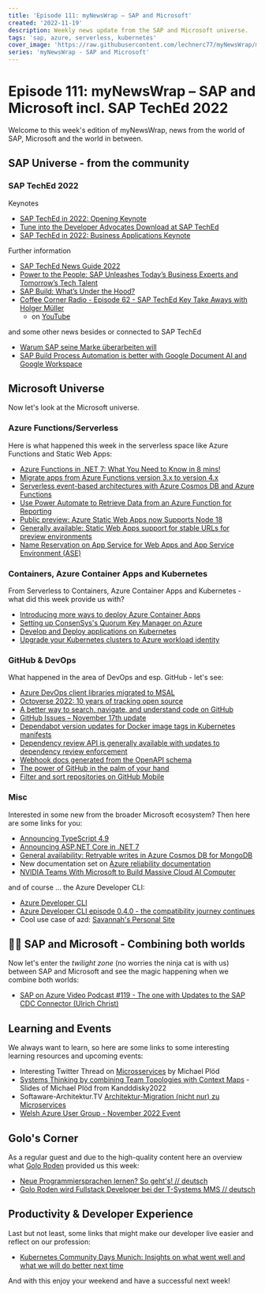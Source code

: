 ```yaml
---
title: 'Episode 111: myNewsWrap – SAP and Microsoft'
created: '2022-11-19'
description: Weekly news update from the SAP and Microsoft universe.
tags: 'sap, azure, serverless, kubernetes'
cover_image: 'https://raw.githubusercontent.com/lechnerc77/myNewsWrap/main/episodes/cover-images/episode111small.png'
series: 'myNewsWrap - SAP and Microsoft'
---
```


# Episode 111: myNewsWrap – SAP and Microsoft incl. SAP TechEd 2022

Welcome to this week's edition of myNewsWrap, news from the world of SAP, Microsoft and the world in between.

## SAP Universe - from the community

### SAP TechEd 2022

Keynotes

* [SAP TechEd in 2022: Opening Keynote](https://youtu.be/CIwmZkGH9f8)
* [Tune into the Developer Advocates Download at SAP TechEd](https://youtu.be/G0cdAdkmX8A)
* [SAP TechEd in 2022: Business Applications Keynote](https://youtu.be/fNGdQ0Xzadk)

Further information

* [SAP TechEd News Guide 2022](https://www.sap.com/about/events/teched/teched-news-guide.html)
* [Power to the People: SAP Unleashes Today’s Business Experts and Tomorrow’s Tech Talent](https://news.sap.com/2022/11/sap-build-at-sap-teched-power-to-the-people/)
* [SAP Build: What’s Under the Hood?](https://news.sap.com/2022/11/sap-build-capabilities-under-the-hood-sap-teched/)
* [Coffee Corner Radio - Episode 62 - SAP TechEd Key Take Aways with Holger Müller](https://anchor.fm/sap-community-podcast/episodes/Episode-62---SAP-TechEd-Key-Take-Aways-with-Holger-Mller-e1qv7po)
  * on [YouTube](https://youtu.be/crFbKAtTsCg)

and some other news besides or connected to SAP TechEd

* [Warum SAP seine Marke überarbeiten will](https://www.horizont.net/marketing/nachrichten/softwarekonzern-sap-warum-sap-seine-marke-ueberarbeiten-will-204216??crefresh=1)
* [SAP Build Process Automation is better with Google Document AI and Google Workspace](https://cloud.google.com/blog/products/ai-machine-learning/google-cloud-and-sap-build-process-automation-integrations-with-workspace?utm_campaign=633284d5903ab300014229ed&utm_content=637528ce31bf3b00013ca985&utm_medium=smarpshare&utm_source=linkedin&hl=en)

## Microsoft Universe

Now let's look at the Microsoft universe.

### Azure Functions/Serverless

Here is what happened this week in the serverless space like Azure Functions and Static Web Apps:

* [Azure Functions in .NET 7: What You Need to Know in 8 mins!](https://youtu.be/QH6Ps1k2Nfg)
* [Migrate apps from Azure Functions version 3.x to version 4.x](https://learn.microsoft.com/azure/azure-functions/migrate-version-3-version-4?tabs=net7%2Cazure-cli%2Cwindows&pivots=programming-language-csharp)
* [Serverless event-based architectures with Azure Cosmos DB and Azure Functions](https://learn.microsoft.com/azure/cosmos-db/nosql/change-feed-functions)
* [Use Power Automate to Retrieve Data from an Azure Function for Reporting](https://dev.to/danwahlin/use-power-automate-to-retrieve-data-from-an-azure-function-for-reporting-2bec)
* [Public preview: Azure Static Web Apps now Supports Node 18](https://azure.microsoft.com/updates/public-preview-azure-static-web-apps-now-supports-node-18/?WT.mc_id=AZ-MVP-5004195)
* [Generally available: Static Web Apps support for stable URLs for preview environments](https://azure.microsoft.com/updates/generally-available-static-web-apps-support-for-stable-urls-for-preview-environments/?WT.mc_id=AZ-MVP-5004195)
* [Name Reservation on App Service for Web Apps and App Service Environment (ASE)](https://techcommunity.microsoft.com/t5/apps-on-azure-blog/name-reservation-on-app-service-for-web-apps-and-app-service/ba-p/3675100/?WT.mc_id=AZ-MVP-5004195)

### Containers, Azure Container Apps and Kubernetes

From Serverless to Containers, Azure Container Apps and Kubernetes - what did this week provide us with?

* [Introducing more ways to deploy Azure Container Apps](https://techcommunity.microsoft.com/t5/apps-on-azure-blog/introducing-more-ways-to-deploy-azure-container-apps/ba-p/3678390/?WT.mc_id=AZ-MVP-5004195)
* [Setting up ConsenSys's Quorum Key Manager on Azure](https://medium.com/microsoftazure/setting-up-consensyss-quorum-key-manager-on-azure-7929c53ab1ff)
* [Develop and Deploy applications on Kubernetes](https://youtu.be/icwPYYf4DEc)
* [Upgrade your Kubernetes clusters to Azure workload identity](https://blog.identitydigest.com/migrate-podid/)

### GitHub & DevOps

What happened in the area of DevOps and esp. GitHub - let's see:

* [Azure DevOps client libraries migrated to MSAL](https://devblogs.microsoft.com/devops/azure-devops-client-libraries-migrated-to-msal/?WT.mc_id=AZ-MVP-5004195)
* [Octoverse 2022: 10 years of tracking open source](https://github.blog/2022-11-17-octoverse-2022-10-years-of-tracking-open-source/)
* [A better way to search, navigate, and understand code on GitHub](https://github.blog/2022-11-15-a-better-way-to-search-navigate-and-understand-code-on-github/)
* [GitHub Issues – November 17th update](https://github.blog/changelog/2022-11-17-github-issues-november-17th-update/)
* [Dependabot version updates for Docker image tags in Kubernetes manifests](https://github.blog/changelog/2022-11-16-dependabot-version-updates-for-docker-image-tags-in-kubernetes-manifests/)
* [Dependency review API is generally available with updates to dependency review enforcement](https://github.blog/changelog/2022-11-14-dependency-review-api-is-generally-available-with-updates-to-dependency-review-enforcement/)
* [Webhook docs generated from the OpenAPI schema](https://github.blog/changelog/2022-11-16-webhook-docs-generated-from-the-openapi-schema/)
* [The power of GitHub in the palm of your hand](https://github.blog/2022-11-15-the-power-of-github-in-the-palm-of-your-hand/)
* [Filter and sort repositories on GitHub Mobile](https://github.blog/changelog/2022-11-15-filter-and-sort-repositories-on-github-mobile/)

### Misc

Interested in some new from the broader Microsoft ecosystem? Then here are some links for you:

* [Announcing TypeScript 4.9](https://devblogs.microsoft.com/typescript/announcing-typescript-4-9/?WT.mc_id=AZ-MVP-5004195)
* [Announcing ASP.NET Core in .NET 7](https://devblogs.microsoft.com/dotnet/announcing-asp-net-core-in-dotnet-7/?WT.mc_id=AZ-MVP-5004195)
* [General availability: Retryable writes in Azure Cosmos DB for MongoDB](https://azure.microsoft.com/updates/general-availability-retryable-writes-in-azure-cosmos-db-for-mongodb/?WT.mc_id=AZ-MVP-5004195)
* New documentation set on [Azure reliability documentation](https://learn.microsoft.com/en-us/azure/reliability/)
* [NVIDIA Teams With Microsoft to Build Massive Cloud AI Computer](https://nvidianews.nvidia.com/news/nvidia-microsoft-accelerate-cloud-enterprise-ai)

and of course ... the Azure Developer CLI:

* [Azure Developer CLI](https://blog.pdebruin.org/azd-cli/)
* [Azure Developer CLI episode 0.4.0 - the compatibility journey continues](https://dev.to/lechnerc77/azure-developer-cli-episode-040-the-compatibility-journey-continues-400g)
* Cool use case of azd: [Savannah's Personal Site](https://github.com/savannahostrowski/terminal-personal-site)

## 🐱‍👤 SAP and Microsoft - Combining both worlds

Now let's enter the _twilight zone_ (no worries the ninja cat is with us) between SAP and Microsoft and see the magic happening when we combine both worlds:

* [SAP on Azure Video Podcast #119 - The one with Updates to the SAP CDC Connector (Ulrich Christ)](https://youtu.be/exsKgZH6lfU)

## Learning and Events

We always want to learn, so here are some links to some interesting learning resources and upcoming events:

* Interesting Twitter Thread on [Microsservices](https://twitter.com/bitboss/status/1591699329462730753?s=61&t=p6DaIsupqJ6kRzspLimcfQ) by Michael Plöd
* [Systems Thinking by combining Team Topologies with Context Maps](https://speakerdeck.com/mploed/systems-thinking-by-combining-team-topologies-with-context-maps) - Slides of Michael Plöd from Kandddisky2022
* Softaware-Architektur.TV [Architektur-Migration (nicht nur) zu Microservices](https://youtu.be/zFzNe2MTg6Y)
* [Welsh Azure User Group - November 2022 Event](https://youtu.be/rD8aJ8Yersw)

## Golo's Corner

As a regular guest and due to the high-quality content here an overview what [Golo Roden](https://twitter.com/goloroden) provided us this week:

* [Neue Programmiersprachen lernen? So geht's! // deutsch](https://youtu.be/teN0PUpBy6Y)
* [Golo Roden wird Fullstack Developer bei der T-Systems MMS // deutsch](https://youtu.be/_PgZQgzVSIE)

## Productivity & Developer Experience

Last but not least, some links that might make our developer live easier and reflect on our profession:

* [Kubernetes Community Days Munich: Insights on what went well and what we will do better next time](https://www.cncf.io/blog/2022/11/16/kubernetes-community-days-munich-insights-on-what-went-well-and-what-we-will-do-better-next-time/)

And with this enjoy your weekend and have a successful next week!
